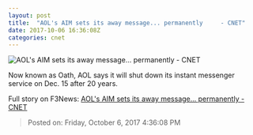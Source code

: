 ```yaml
---
layout: post
title:  "AOL's AIM sets its away message... permanently     - CNET"
date: 2017-10-06 16:36:08Z
categories: cnet
---
```


![AOL's AIM sets its away message... permanently     - CNET](https://cnet2.cbsistatic.com/img/854WCGBCgURK2rLKlaOt4Ov7Rpg=/670x503/2010/01/23/dec447f5-f4d5-11e2-8c7c-d4ae52e62bcc/image1054843x.jpg)

Now known as Oath, AOL says it will shut down its instant messenger service on Dec. 15 after 20 years.


Full story on F3News: [AOL's AIM sets its away message... permanently     - CNET](http://www.f3nws.com/n/gzDdGG)

> Posted on: Friday, October 6, 2017 4:36:08 PM
